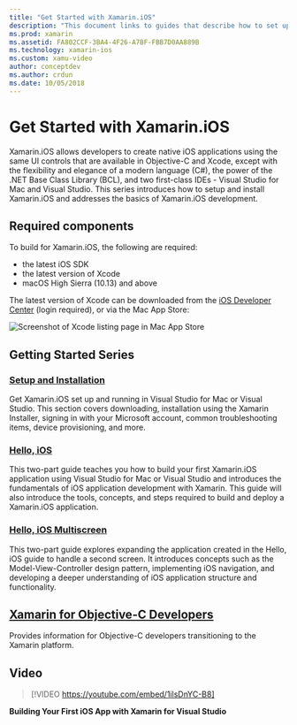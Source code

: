 ```yaml
---
title: "Get Started with Xamarin.iOS"
description: "This document links to guides that describe how to set up Xamarin.iOS and how to build a first application, and provides information about Xamarin to Objective-C developers."
ms.prod: xamarin
ms.assetid: FA802CCF-3BA4-4F26-A7BF-FBB7D0AA889B
ms.technology: xamarin-ios
ms.custom: xamu-video
author: conceptdev
ms.author: crdun
ms.date: 10/05/2018
---
```


# Get Started with Xamarin.iOS

Xamarin.iOS allows developers to create native iOS applications using the same UI controls that are available in Objective-C and Xcode, except with the flexibility and elegance of a modern language (C#), the power of the .NET Base Class Library (BCL), and two first-class IDEs - Visual Studio for Mac and Visual Studio. This series introduces how to setup and install Xamarin.iOS and addresses the basics of Xamarin.iOS development.

## Required components

To build for Xamarin.iOS, the following are required:

- the latest iOS SDK
- the latest version of Xcode
- macOS High Sierra (10.13) and above

The latest version of Xcode can be downloaded from the [iOS Developer Center](https://developer.apple.com/devcenter/ios/index.action#downloads) (login required), or via the Mac App Store:

![Screenshot of Xcode listing page in Mac App Store](installation/images/xcode.png "Xcode in the Mac App Store")

## Getting Started Series

### [Setup and Installation](~/ios/get-started/installation/index.md)

Get Xamarin.iOS set up and running in Visual Studio for Mac or Visual Studio. This section covers downloading, installation using the Xamarin Installer, signing in with your Microsoft account, common troubleshooting items, device provisioning, and more.

### [Hello, iOS](~/ios/get-started/hello-ios/index.md)

This two-part guide teaches you how to build your first Xamarin.iOS application using Visual Studio for Mac or Visual Studio and introduces the fundamentals of iOS application development with Xamarin. This guide will also introduce the tools, concepts, and steps required to build and deploy a Xamarin.iOS application.

### [Hello, iOS Multiscreen](~/ios/get-started/hello-ios-multiscreen/index.md)

This two-part guide explores expanding the application created in the Hello, iOS guide to handle a second screen. It introduces concepts such as the Model-View-Controller design pattern, implementing iOS navigation, and developing a deeper understanding of iOS application structure and functionality.

## [Xamarin for Objective-C Developers](objective-c-developers/index.md)

Provides information for Objective-C developers transitioning to the Xamarin platform.

## Video

> [!VIDEO https://youtube.com/embed/1ilsDnYC-B8]

**Building Your First iOS App with Xamarin for Visual Studio**
